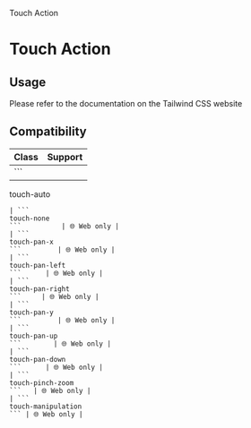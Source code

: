 Touch Action

# Touch Action

## Usage

Please refer to the documentation on the Tailwind CSS website

## Compatibility

| Class                       | Support     |
| --------------------------- | ----------- |
| ```
touch-auto
```          | 🌐 Web only |
| ```
touch-none
```          | 🌐 Web only |
| ```
touch-pan-x
```         | 🌐 Web only |
| ```
touch-pan-left
```      | 🌐 Web only |
| ```
touch-pan-right
```     | 🌐 Web only |
| ```
touch-pan-y
```         | 🌐 Web only |
| ```
touch-pan-up
```        | 🌐 Web only |
| ```
touch-pan-down
```      | 🌐 Web only |
| ```
touch-pinch-zoom	
```   | 🌐 Web only |
| ```
touch-manipulation	
``` | 🌐 Web only |
